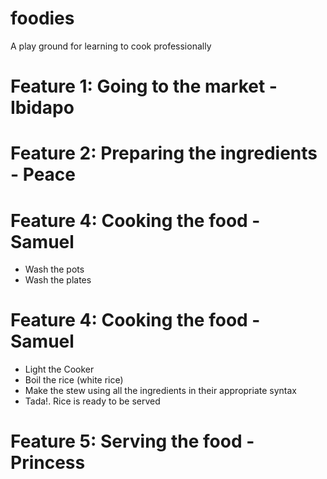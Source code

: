 # foodies
A play ground for learning to cook professionally

# Feature 1: Going to the market - Ibidapo

# Feature 2: Preparing the ingredients - Peace

# Feature 4: Cooking the food - Samuel
- Wash the pots
- Wash the plates

# Feature 4: Cooking the food - Samuel
- Light the Cooker
- Boil the rice (white rice)
- Make the stew using all the ingredients in their appropriate syntax
- Tada!. Rice is ready to be served

# Feature 5: Serving the food - Princess
